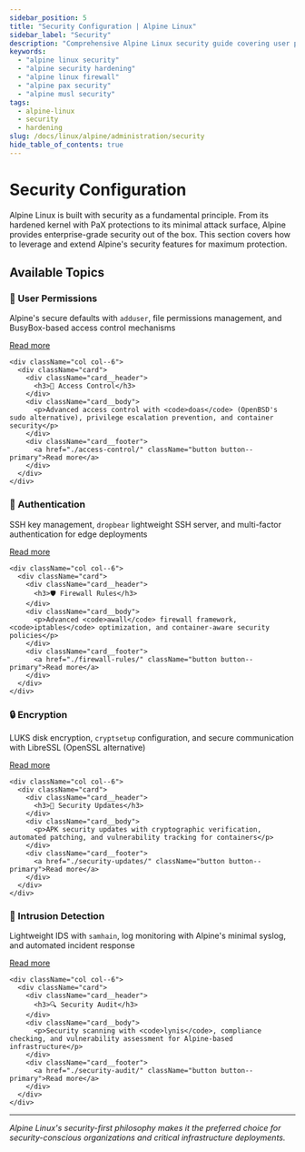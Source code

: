 ```yaml
---
sidebar_position: 5
title: "Security Configuration | Alpine Linux"
sidebar_label: "Security"
description: "Comprehensive Alpine Linux security guide covering user permissions, access control, authentication, firewall rules, encryption, and security auditing."
keywords:
  - "alpine linux security"
  - "alpine security hardening"
  - "alpine linux firewall"
  - "alpine pax security"
  - "alpine musl security"
tags:
  - alpine-linux
  - security
  - hardening
slug: /docs/linux/alpine/administration/security
hide_table_of_contents: true
---
```


# Security Configuration

Alpine Linux is built with security as a fundamental principle. From its hardened kernel with PaX protections to its minimal attack surface, Alpine provides enterprise-grade security out of the box. This section covers how to leverage and extend Alpine's security features for maximum protection.

## Available Topics

<div className="container">
  <div className="row">
    <div className="col col--6">
      <div className="card">
        <div className="card__header">
          <h3>👤 User Permissions</h3>
        </div>
        <div className="card__body">
          <p>Alpine's secure defaults with <code>adduser</code>, file permissions management, and BusyBox-based access control mechanisms</p>
        </div>
        <div className="card__footer">
          <a href="./user-permissions/" className="button button--primary">Read more</a>
        </div>
      </div>
    </div>
    
    <div className="col col--6">
      <div className="card">
        <div className="card__header">
          <h3>🔐 Access Control</h3>
        </div>
        <div className="card__body">
          <p>Advanced access control with <code>doas</code> (OpenBSD's sudo alternative), privilege escalation prevention, and container security</p>
        </div>
        <div className="card__footer">
          <a href="./access-control/" className="button button--primary">Read more</a>
        </div>
      </div>
    </div>
  </div>

  <div className="row">
    <div className="col col--6">
      <div className="card">
        <div className="card__header">
          <h3>🔑 Authentication</h3>
        </div>
        <div className="card__body">
          <p>SSH key management, <code>dropbear</code> lightweight SSH server, and multi-factor authentication for edge deployments</p>
        </div>
        <div className="card__footer">
          <a href="./authentication/" className="button button--primary">Read more</a>
        </div>
      </div>
    </div>
    
    <div className="col col--6">
      <div className="card">
        <div className="card__header">
          <h3>🛡️ Firewall Rules</h3>
        </div>
        <div className="card__body">
          <p>Advanced <code>awall</code> firewall framework, <code>iptables</code> optimization, and container-aware security policies</p>
        </div>
        <div className="card__footer">
          <a href="./firewall-rules/" className="button button--primary">Read more</a>
        </div>
      </div>
    </div>
  </div>

  <div className="row">
    <div className="col col--6">
      <div className="card">
        <div className="card__header">
          <h3>🔒 Encryption</h3>
        </div>
        <div className="card__body">
          <p>LUKS disk encryption, <code>cryptsetup</code> configuration, and secure communication with LibreSSL (OpenSSL alternative)</p>
        </div>
        <div className="card__footer">
          <a href="./encryption/" className="button button--primary">Read more</a>
        </div>
      </div>
    </div>
    
    <div className="col col--6">
      <div className="card">
        <div className="card__header">
          <h3>🔄 Security Updates</h3>
        </div>
        <div className="card__body">
          <p>APK security updates with cryptographic verification, automated patching, and vulnerability tracking for containers</p>
        </div>
        <div className="card__footer">
          <a href="./security-updates/" className="button button--primary">Read more</a>
        </div>
      </div>
    </div>
  </div>

  <div className="row">
    <div className="col col--6">
      <div className="card">
        <div className="card__header">
          <h3>🚨 Intrusion Detection</h3>
        </div>
        <div className="card__body">
          <p>Lightweight IDS with <code>samhain</code>, log monitoring with Alpine's minimal syslog, and automated incident response</p>
        </div>
        <div className="card__footer">
          <a href="./intrusion-detection/" className="button button--primary">Read more</a>
        </div>
      </div>
    </div>
    
    <div className="col col--6">
      <div className="card">
        <div className="card__header">
          <h3>🔍 Security Audit</h3>
        </div>
        <div className="card__body">
          <p>Security scanning with <code>lynis</code>, compliance checking, and vulnerability assessment for Alpine-based infrastructure</p>
        </div>
        <div className="card__footer">
          <a href="./security-audit/" className="button button--primary">Read more</a>
        </div>
      </div>
    </div>
  </div>
</div>

---

*Alpine Linux's security-first philosophy makes it the preferred choice for security-conscious organizations and critical infrastructure deployments.*